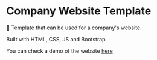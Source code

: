 # Company Website Template

🏬 Template that can be used for a company's website.

Built with HTML, CSS, JS and Bootstrap

You can check a demo of the website [here](https://gauravdwivedi1005.github.io/E-saheli/)
